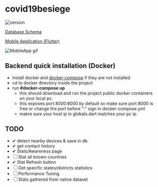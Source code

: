 # covid19besiege

![version](https://img.shields.io/static/v1?label=version&message=3.3.0&color=green)

[Database Schema](./doc/schema)

[Mobile Application (Flutter)](./MobileApp)

![MobileApp gif](https://i.imgur.com/whmPh9u.gif)


## Backend quick installation (Docker)
- install docker and [docker-compose](https://docs.docker.com/compose/install/) if they are not installed
- cd to docker directory inside the project
- run **#docker-compose up**
  - this should download and run the project public docker containers on your local pc.
  - this exposes port 8000:8000 by default so make sure port 8000 is free or change the port before ":" sign in docker-compose.yml
  - makre sure your host ip in globals.dart matches your pc ip.

## TODO

- &#10004; detect nearby devices & save in db
- &#10004; get contact history
- &#10004; Stats/Awareness page
- &#9744; Stat all known countries
- &#10004; Stat Refresh button
- &#9744; Get specific states/districts statistics
- &#9744; Performance Tuning
- &#9744; Stats gathered from native
  dataset
